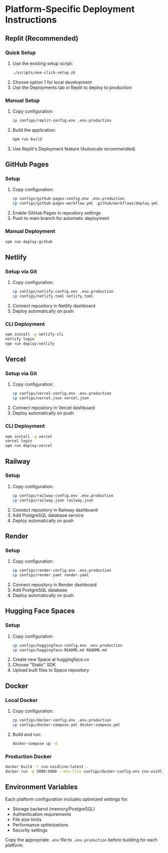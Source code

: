 
# Platform-Specific Deployment Instructions

## Replit (Recommended)

### Quick Setup
1. Use the existing setup script:
   ```bash
   ./scripts/one-click-setup.sh
   ```
2. Choose option 1 for local development
3. Use the Deployments tab in Replit to deploy to production

### Manual Setup
1. Copy configuration:
   ```bash
   cp configs/replit-config.env .env.production
   ```
2. Build the application:
   ```bash
   npm run build
   ```
3. Use Replit's Deployment feature (Autoscale recommended)

## GitHub Pages

### Setup
1. Copy configuration:
   ```bash
   cp configs/github-pages-config.env .env.production
   cp configs/github-pages-workflow.yml .github/workflows/deploy.yml
   ```
2. Enable GitHub Pages in repository settings
3. Push to main branch for automatic deployment

### Manual Deployment
```bash
npm run deploy:github
```

## Netlify

### Setup via Git
1. Copy configuration:
   ```bash
   cp configs/netlify-config.env .env.production
   cp configs/netlify.toml netlify.toml
   ```
2. Connect repository in Netlify dashboard
3. Deploy automatically on push

### CLI Deployment
```bash
npm install -g netlify-cli
netlify login
npm run deploy:netlify
```

## Vercel

### Setup via Git
1. Copy configuration:
   ```bash
   cp configs/vercel-config.env .env.production
   cp configs/vercel.json vercel.json
   ```
2. Connect repository in Vercel dashboard
3. Deploy automatically on push

### CLI Deployment
```bash
npm install -g vercel
vercel login
npm run deploy:vercel
```

## Railway

### Setup
1. Copy configuration:
   ```bash
   cp configs/railway-config.env .env.production
   cp configs/railway.json railway.json
   ```
2. Connect repository in Railway dashboard
3. Add PostgreSQL database service
4. Deploy automatically on push

## Render

### Setup
1. Copy configuration:
   ```bash
   cp configs/render-config.env .env.production
   cp configs/render.yaml render.yaml
   ```
2. Connect repository in Render dashboard
3. Add PostgreSQL database
4. Deploy automatically on push

## Hugging Face Spaces

### Setup
1. Copy configuration:
   ```bash
   cp configs/huggingface-config.env .env.production
   cp configs/huggingface-README.md README.md
   ```
2. Create new Space at huggingface.co
3. Choose "Static" SDK
4. Upload built files to Space repository

## Docker

### Local Docker
1. Copy configuration:
   ```bash
   cp configs/docker-config.env .env.production
   cp configs/docker-compose.yml docker-compose.yml
   ```
2. Build and run:
   ```bash
   docker-compose up -d
   ```

### Production Docker
```bash
docker build -t cno-voidline:latest .
docker run -p 5000:5000 --env-file configs/docker-config.env cno-voidline:latest
```

## Environment Variables

Each platform configuration includes optimized settings for:
- Storage backend (memory/PostgreSQL)
- Authentication requirements
- File size limits
- Performance optimizations
- Security settings

Copy the appropriate `.env` file to `.env.production` before building for each platform.
